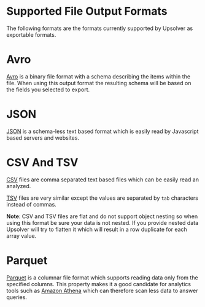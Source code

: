 # Supported File Output Formats

The following formats are the formats currently supported by Upsolver as exportable formats.

# Avro

[Avro](https://avro.apache.org/) is a binary file format with a schema describing the items within the file. When using this output format the resulting schema will be based on the fields you selected to export.

# JSON

[JSON](http://www.json.org/) is a schema-less text based format which is easily read by Javascript based servers and websites.

# CSV And TSV

[CSV](https://en.wikipedia.org/wiki/Comma-separated_values) files are comma separated text based files which can be easily read an analyzed.

[TSV](https://en.wikipedia.org/wiki/Tab-separated_values) files are very similar except the values are separated by `tab` characters instead of commas.

**Note**: CSV and TSV files are flat and do not support object nesting so when using this format be sure your data is not nested. If you provide nested data Upsolver will try to flatten it which will result in a row duplicate for each array value.

# Parquet

[Parquet](https://parquet.apache.org/) is a columnar file format which supports reading data only from the specified columns. This property makes it a good candidate for analytics tools such as [Amazon Athena](https://aws.amazon.com/athena/) which can therefore scan less data to answer queries.

